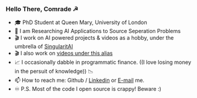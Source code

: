 ### Hello There, Comrade ☭

- 🎓 PhD Student at Queen Mary, University of London
- 🔬 I am Researching AI Applications to Source Seperation Problems
- 🎬 I work on AI powered projects & videos as a hobby, under the umbrella of [SingularitAI](https://github.com/singularitai)
- 🎬 I also work on [videos under this alias](https://www.youtube.com/channel/UCamWRprZmZ02TJAvGCCZzYg) 
- 📈 I occasionally dabble in programmatic finance. ((I love losing money in the persuit of knowledge)) 📉
- 📫 How to reach me: Github / [Linkedin](https://www.linkedin.com/in/harnickkhera/) or [E-mail](harnickk@gmail.com) me.
- ♾️ P.S. Most of the code I open source is crappy! Beware :)
